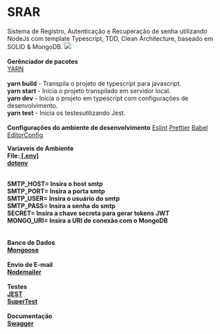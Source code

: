 # SRAR
Sistema de Registro, Autenticação e Recuperação de senha utilizando NodeJs com template Typescript, TDD, Clean Architecture, baseado em SOLID &amp; MongoDB.
<img src="https://i.imgur.com/BxPQ6KI.jpg" />
<br><br>
**Gerênciador de pacotes**<br>
<a href="https://yarnpkg.com">YARN</a><br>
<br>
**yarn build** - Transpila o projeto de typescript para javascript.<br>
**yarn start** - Inicia o projeto transpilado em servidor local.<br>
**yarn dev** - Inicia o projeto em typescript com configurações de desenvolvimento.<br>
**yarn test** - Inicia os testesutilizando Jest.<br>
<br>
**Configurações do ambiente de desenvolvimento**
<a href="https://eslint.org">Eslint</a>
<a href="https://prettier.io">Prettier</a>
<a href="https://babeljs.io">Babel</a>
<a href="https://editorconfig.org">EditorConfig</a>

**Variaveis de Ambiente**<br>
<strong>File:<a href="https://github.com/gfrancodev/SRAR/blob/v1.0/.env"> [.env]</a><br>
<a href="https://www.npmjs.com/package/dotenv">dotenv</a><br><br>

**SMTP_HOST=** Insira o host smtp <br>
**SMTP_PORT=** Insira a porta smtp <br>
**SMTP_USER=** Insira o usuário do smtp <br>
**SMTP_PASS=** Insira a senha do smtp <br>
**SECRET=** Insira a chave secreta para gerar tokens JWT <br>
**MONGO_URI=** Insira a URI de conexão com o MongoDB <br>
<br><br>
**Banco de Dados**<br>
<a href="https://mongoosejs.com">Mongoose</a>
<br><br>
**Envio de E-mail** <br>
<a href="https://nodemailer.com/about/">Nodemailer</a>
<br><br>
**Testes**<br>
<a href="https://jestjs.io">JEST</a><br>
<a href="https://www.npmjs.com/package/supertest">SuperTest</a>
<br><br>
**Documentação** <br>
<a href="https://swagger.io">Swagger</a>
